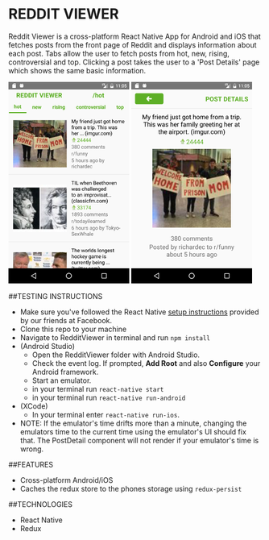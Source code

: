 # REDDIT VIEWER

Reddit Viewer is a cross-platform React Native App for Android and iOS that fetches posts from the front page of Reddit and displays information about each post. Tabs allow the user to fetch posts from hot, new, rising, controversial and top. Clicking a post takes the user to a 'Post Details' page which shows the same basic information.

![IndexScene](./RedditViewer/app/images/postIndex.png) ![DetailScene](./RedditViewer/app/images/postDetails.png)

##TESTING INSTRUCTIONS

- Make sure you've followed the React Native
[setup instructions](https://facebook.github.io/react-native/docs/getting-started.html) provided by our friends at Facebook.
- Clone this repo to your machine
- Navigate to RedditViewer in terminal and run `npm install`
- (Android Studio)
    - Open the RedditViewer folder with Android Studio.
    - Check the event log. If prompted, __Add Root__ and also __Configure__ your Android framework.
    - Start an emulator.
    - in your terminal run `react-native start`
    - in your terminal run `react-native run-android`
- (XCode)
    - In your terminal enter `react-native run-ios`.
- NOTE: If the emulator's time drifts more than a minute, changing the emulators time to the current time using the emulator's UI should fix that. The PostDetail component will not render if your emulator's time is wrong.

##FEATURES
  - Cross-platform Android/iOS
  - Caches the redux store to the phones storage using `redux-persist`

##TECHNOLOGIES

- React Native
- Redux
